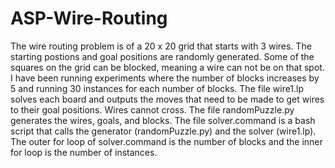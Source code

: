 # ASP-Wire-Routing

The wire routing problem is of a 20 x 20 grid that starts with 3 wires. The starting postions and goal positions
are randomly generated. Some of the squares on the grid can be blocked, meaning a wire can not be on that spot. I have
been running experiments where the number of blocks increases by 5 and running 30 instances for each number of blocks.
The file wire1.lp solves each board and outputs the moves that need to be made to get wires to their goal positions. 
Wires cannot cross. The file randomPuzzle.py generates the wires, goals, and blocks. The file solver.command is a bash script
that calls the generator (randomPuzzle.py) and the solver (wire1.lp). The outer for loop of solver.command is the number
of blocks and the inner for loop is the number of instances. 
